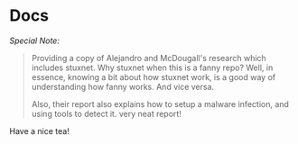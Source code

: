 # Docs


*Special Note:*
> 
> Providing a copy of Alejandro and McDougall's research
which includes stuxnet. Why stuxnet when this is a fanny repo? Well,
in essence, knowing a bit about how stuxnet work, is a good way of understanding how fanny works. And vice versa.
> 
> Also, their report also explains how to setup a malware infection, and using tools to detect it. very neat report!

Have a nice tea!
